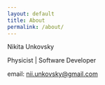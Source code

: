 ```yaml
---
layout: default
title: About
permalink: /about/
---
```


Nikita Unkovsky

Physicist \| Software Developer

email: <nii.unkovsky@gmail.com>